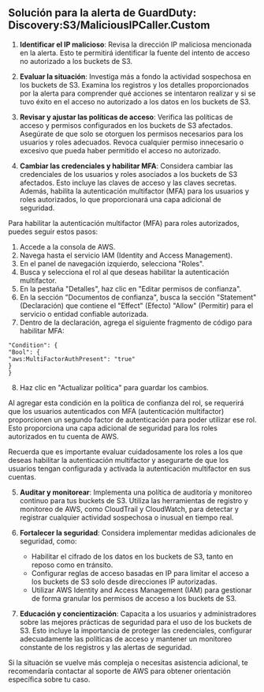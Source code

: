 ## Solución para la alerta de GuardDuty: Discovery:S3/MaliciousIPCaller.Custom

1. **Identificar el IP malicioso**: Revisa la dirección IP maliciosa mencionada en la alerta. Esto te permitirá identificar la fuente del intento de acceso no autorizado a los buckets de S3.

2. **Evaluar la situación**: Investiga más a fondo la actividad sospechosa en los buckets de S3. Examina los registros y los detalles proporcionados por la alerta para comprender qué acciones se intentaron realizar y si se tuvo éxito en el acceso no autorizado a los datos en los buckets de S3.

3. **Revisar y ajustar las políticas de acceso**: Verifica las políticas de acceso y permisos configurados en los buckets de S3 afectados. Asegúrate de que solo se otorguen los permisos necesarios para los usuarios y roles adecuados. Revoca cualquier permiso innecesario o excesivo que pueda haber permitido el acceso no autorizado.

4. **Cambiar las credenciales y habilitar MFA**: Considera cambiar las credenciales de los usuarios y roles asociados a los buckets de S3 afectados. Esto incluye las claves de acceso y las claves secretas. Además, habilita la autenticación multifactor (MFA) para los usuarios y roles autorizados, lo que proporcionará una capa adicional de seguridad.

Para habilitar la autenticación multifactor (MFA) para roles autorizados, puedes seguir estos pasos:

1. Accede a la consola de AWS.
2. Navega hasta el servicio IAM (Identity and Access Management).
3. En el panel de navegación izquierdo, selecciona "Roles".
4. Busca y selecciona el rol al que deseas habilitar la autenticación multifactor.
5. En la pestaña "Detalles", haz clic en "Editar permisos de confianza".
6. En la sección "Documentos de confianza", busca la sección "Statement" (Declaración) que contiene el "Effect" (Efecto) "Allow" (Permitir) para el servicio o entidad confiable autorizada.
7. Dentro de la declaración, agrega el siguiente fragmento de código para habilitar MFA:

```shell
"Condition": {
"Bool": {
"aws:MultiFactorAuthPresent": "true"
}
}
````

8. Haz clic en "Actualizar política" para guardar los cambios.

Al agregar esta condición en la política de confianza del rol, se requerirá que los usuarios autenticados con MFA (autenticación multifactor) proporcionen un segundo factor de autenticación para poder utilizar ese rol. Esto proporciona una capa adicional de seguridad para los roles autorizados en tu cuenta de AWS.

Recuerda que es importante evaluar cuidadosamente los roles a los que deseas habilitar la autenticación multifactor y asegurarte de que los usuarios tengan configurada y activada la autenticación multifactor en sus cuentas.




5. **Auditar y monitorear**: Implementa una política de auditoría y monitoreo continuo para tus buckets de S3. Utiliza las herramientas de registro y monitoreo de AWS, como CloudTrail y CloudWatch, para detectar y registrar cualquier actividad sospechosa o inusual en tiempo real.

6. **Fortalecer la seguridad**: Considera implementar medidas adicionales de seguridad, como:

   - Habilitar el cifrado de los datos en los buckets de S3, tanto en reposo como en tránsito.
   - Configurar reglas de acceso basadas en IP para limitar el acceso a los buckets de S3 solo desde direcciones IP autorizadas.
   - Utilizar AWS Identity and Access Management (IAM) para gestionar de forma granular los permisos de acceso a los buckets de S3.

7. **Educación y concientización**: Capacita a los usuarios y administradores sobre las mejores prácticas de seguridad para el uso de los buckets de S3. Esto incluye la importancia de proteger las credenciales, configurar adecuadamente las políticas de acceso y mantener un monitoreo constante de los registros y las alertas de seguridad.

Si la situación se vuelve más compleja o necesitas asistencia adicional, te recomendaría contactar al soporte de AWS para obtener orientación específica sobre tu caso.
